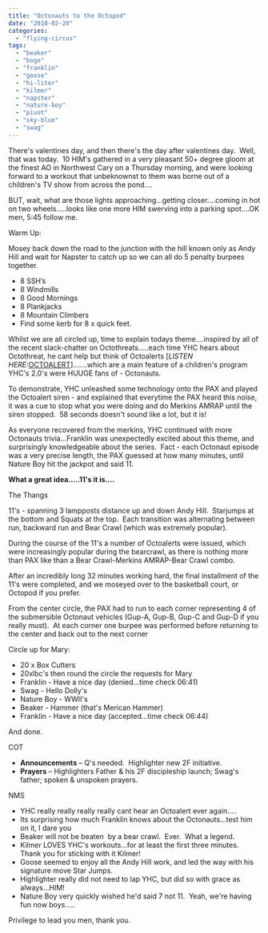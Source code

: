 ```yaml
---
title: "Octonauts to the Octopod"
date: "2018-02-20"
categories: 
  - "flying-circus"
tags: 
  - "beaker"
  - "bogo"
  - "franklin"
  - "goose"
  - "hi-liter"
  - "kilmer"
  - "napster"
  - "nature-boy"
  - "pivot"
  - "sky-blue"
  - "swag"
---
```


There's valentines day, and then there's the day after valentines day.  Well, that was today.  10 HIM's gathered in a very pleasant 50+ degree gloom at the finest AO in Northwest Cary on a Thursday morning, and were looking forward to a workout that unbeknownst to them was borne out of a children's TV show from across the pond....

BUT, wait, what are those lights approaching...getting closer....coming in hot on two wheels.....looks like one more HIM swerving into a parking spot....OK men, 5:45 follow me.

Warm Up:

Mosey back down the road to the junction with the hill known only as Andy Hill and wait for Napster to catch up so we can all do 5 penalty burpees together.

- 8 SSH’s
- 8 Windmills
- 8 Good Mornings
- 8 Plankjacks
- 8 Mountain Climbers
- Find some kerb for 8 x quick feet.

Whilst we are all circled up, time to explain todays theme....inspired by all of the recent slack-chatter on Octothreats.....each time YHC hears about Octothreat, he cant help but think of Octoalerts \[_LISTEN HERE:_[OCTOALERT](https://www.youtube.com/watch?v=sHD4WznBwsk)\].......which are a main feature of a children's program YHC's 2.0's were HUUGE fans of - Octonauts.

To demonstrate, YHC unleashed some technology onto the PAX and played the Octoalert siren - and explained that everytime the PAX heard this noise, it was a cue to stop what you were doing and do Merkins AMRAP until the siren stopped.  58 seconds doesn't sound like a lot, but it is!

As everyone recovered from the merkins, YHC continued with more Octonauts trivia...Franklin was unexpectedly excited about this theme, and surprisingly knowledgeable about the series.  Fact - each Octonaut episode was a very precise length, the PAX guessed at how many minutes, until Nature Boy hit the jackpot and said 11.

**What a great idea.....11's it is....**

The Thangs

11's - spanning 3 lampposts distance up and down Andy Hill.  Starjumps at the bottom and Squats at the top.  Each transition was alternating between run, backward run and Bear Crawl (which was extremely popular).

During the course of the 11's a number of Octoalerts were issued, which were increasingly popular during the bearcrawl, as there is nothing more than PAX like than a Bear Crawl-Merkins AMRAP-Bear Crawl combo.

After an incredibly long 32 minutes working hard, the final installment of the 11's were completed, and we moseyed over to the basketball court, or Octopod if you prefer.

From the center circle, the PAX had to run to each corner representing 4 of the submersible Octonaut vehicles (Gup-A, Gup-B, Gup-C and Gup-D if you really must).  At each corner one burpee was performed before returning to the center and back out to the next corner

Circle up for Mary:

- 20 x Box Cutters
- 20xlbc's then round the circle the requests for Mary
- Franklin - Have a nice day (denied...time check 06:41)
- Swag - Hello Dolly's
- Nature Boy - WWII's
- Beaker - Hammer (that's Merican Hammer)
- Franklin - Have a nice day (accepted...time check 06:44)

And done.

COT

- **Announcements** – Q's needed.  Highlighter new 2F initiative.
- **Prayers** – Highlighters Father & his 2F discipleship launch; Swag's father; spoken & unspoken prayers.

NMS

- YHC really really really really cant hear an Octoalert ever again.....
- Its surprising how much Franklin knows about the Octonauts...test him on it, I dare you
- Beaker will not be beaten  by a bear crawl.  Ever.  What a legend.
- Kilmer LOVES YHC's workouts...for at least the first three minutes.  Thank you for sticking with it Kilmer!
- Goose seemed to enjoy all the Andy Hill work, and led the way with his signature move Star Jumps.
- Highlighter really did not need to lap YHC, but did so with grace as always...HIM!
- Nature Boy very quickly wished he'd said 7 not 11.  Yeah, we're having fun now boys.....

Privilege to lead you men, thank you.

